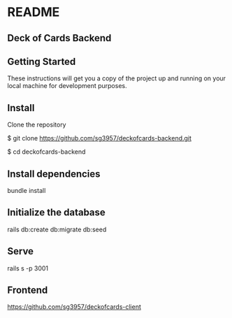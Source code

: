 # README

## Deck of Cards Backend

## Getting Started
These instructions will get you a copy of the project up and running on your local machine for development purposes.

## Install

Clone the repository

$ git clone https://github.com/sg3957/deckofcards-backend.git

$ cd deckofcards-backend

## Install dependencies

bundle install

## Initialize the database
rails db:create db:migrate db:seed

## Serve
rails s -p 3001


## Frontend
https://github.com/sg3957/deckofcards-client
